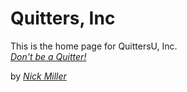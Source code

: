 # Quitters, Inc

This is the home page for QuittersU, Inc.  
[*Don't be a Quitter!*](http://www.quittersu.com)

by [*Nick Miller*](www.twitter.com/nickmiller0)